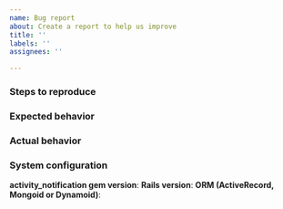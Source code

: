 ```yaml
---
name: Bug report
about: Create a report to help us improve
title: ''
labels: ''
assignees: ''

---
```


### Steps to reproduce
<!-- Tell us how to reproduce the issue -->

### Expected behavior
<!-- Tell us what should happen -->

### Actual behavior
<!-- Tell us what happens instead -->

### System configuration
**activity_notification gem version**:
**Rails version**:
**ORM (ActiveRecord, Mongoid or Dynamoid)**:
